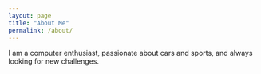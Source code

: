 ```yaml
---
layout: page
title: "About Me"
permalink: /about/
---
```


I am a computer enthusiast, passionate about cars and sports, and always looking for new challenges.
